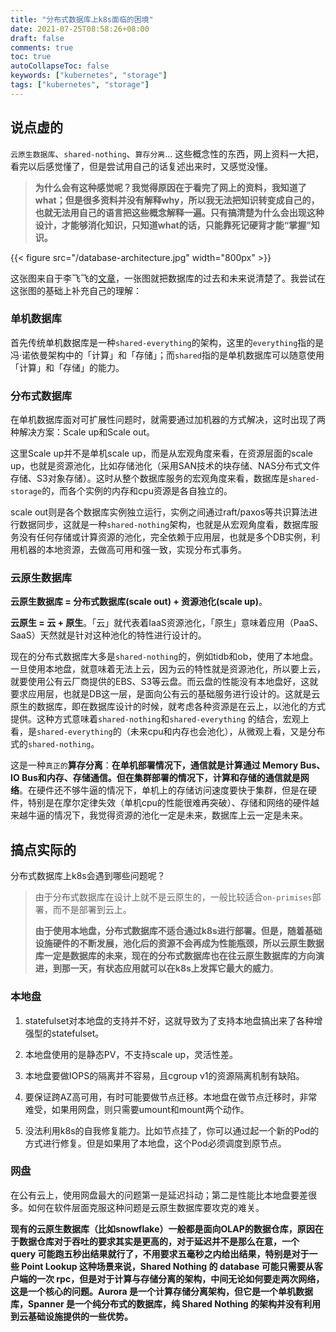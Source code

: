 ```yaml
---
title: "分布式数据库上k8s面临的困境"
date: 2021-07-25T08:58:26+08:00
draft: false
comments: true
toc: true
autoCollapseToc: false
keywords: ["kubernetes", "storage"]
tags: ["kubernetes", "storage"]
---
```


## 说点虚的

`云原生数据库`、`shared-nothing`、`算存分离`... 这些概念性的东西，网上资料一大把，看完以后感觉懂了，但是尝试用自己的话复述出来时，又感觉没懂。

> **为什么会有这种感觉呢？我觉得原因在于看完了网上的资料，我知道了what；但是很多资料并没有解释why，所以我无法把知识转变成自己的，也就无法用自己的语言把这些概念解释一遍。只有搞清楚为什么会出现这种设计，才能够消化知识，只知道what的话，只能靠死记硬背才能“掌握”知识。**

{{< figure src="/database-architecture.jpg" width="800px" >}}

这张图来自于李飞飞的[文章](https://mp.weixin.qq.com/s/rOL1drNzhWW1HBkgTz2wHQ)，一张图就把数据库的过去和未来说清楚了。我尝试在这张图的基础上补充自己的理解：

### 单机数据库

首先传统单机数据库是一种`shared-everything`的架构，这里的`everything`指的是冯·诺依曼架构中的「计算」和「存储」；而`shared`指的是单机数据库可以随意使用「计算」和「存储」的能力。

### 分布式数据库

在单机数据库面对可扩展性问题时，就需要通过加机器的方式解决，这时出现了两种解决方案：Scale up和Scale out。

这里Scale up并不是单机scale up，而是从宏观角度来看，在资源层面的scale up，也就是资源池化，比如存储池化（采用SAN技术的块存储、NAS分布式文件存储、S3对象存储）。这时从整个数据库服务的宏观角度来看，数据库是`shared-storage`的，而各个实例的内存和cpu资源是各自独立的。

scale out则是各个数据库实例独立运行，实例之间通过raft/paxos等共识算法进行数据同步，这就是一种`shared-nothing`架构，也就是从宏观角度看，数据库服务没有任何存储或计算资源的池化，完全依赖于应用层，也就是多个DB实例，利用机器的本地资源，去做高可用和强一致，实现分布式事务。

### 云原生数据库

**云原生数据库 = 分布式数据库(scale out) + 资源池化(scale up)**。

**云原生 = 云 + 原生**。「云」就代表着IaaS资源池化，「原生」意味着应用（PaaS、SaaS）天然就是针对这种池化的特性进行设计的。

现在的分布式数据库大多是`shared-nothing`的，例如tidb和ob，使用了本地盘。一旦使用本地盘，就意味着无法上云，因为云的特性就是资源池化，所以要上云，就要使用公有云厂商提供的EBS、S3等云盘。而云盘的性能没有本地盘好，这就要求应用层，也就是DB这一层，是面向公有云的基础服务进行设计的。这就是云原生的数据库，即在数据库设计的时候，就考虑各种资源是在云上，以池化的方式提供。这种方式意味着`shared-nothing`和`shared-everything`
的结合，宏观上看，是`shared-everything`的（未来cpu和内存也会池化），从微观上看，又是分布式的`shared-nothing`。

这是一种`真正的`**算存分离**：**在单机部署情况下，通信就是计算通过 Memory Bus、IO Bus和内存、存储通信。但在集群部署的情况下，计算和存储的通信就是网络**。在硬件还不够牛逼的情况下，单机上的存储访问速度要快于集群，但是在硬件，特别是在摩尔定律失效（单机cpu的性能很难再突破）、存储和网络的硬件越来越牛逼的情况下，我觉得资源的池化一定是未来，数据库上云一定是未来。

## 搞点实际的

分布式数据库上k8s会遇到哪些问题呢？

> 由于分布式数据库在设计上就不是云原生的，一般比较适合`on-primises`部署，而不是部署到云上。
>
> **由于使用本地盘，分布式数据库不适合通过k8s进行部署。但是，随着基础设施硬件的不断发展，池化后的资源不会再成为性能瓶颈，所以云原生数据库一定是数据库的未来，现在的分布式数据库也在往云原生数据库的方向演进，到那一天，有状态应用就可以在k8s上发挥它最大的威力**。

### 本地盘

1. statefulset对本地盘的支持并不好，这就导致为了支持本地盘搞出来了各种增强型的statefulset。

2. 本地盘使用的是静态PV，不支持scale up，灵活性差。

3. 本地盘要做IOPS的隔离并不容易，且cgroup v1的资源隔离机制有缺陷。

4. 要保证跨AZ高可用，有时可能要做节点迁移。本地盘在做节点迁移时，非常难受，如果用网盘，则只需要umount和mount两个动作。

5. 没法利用k8s的自我修复能力。比如节点挂了，你可以通过起一个新的Pod的方式进行修复。但是如果用了本地盘，这个Pod必须调度到原节点。

### 网盘

在公有云上，使用网盘最大的问题第一是延迟抖动；第二是性能比本地盘要差很多。如何在软件层面克服这种问题是云原生数据库要攻克的难关。

**现有的云原生数据库（比如snowflake）一般都是面向OLAP的数据仓库，原因在于数据仓库对于吞吐的要求其实是更高的，对于延迟并不是那么在意，一个 query 可能跑五秒出结果就行了，不用要求五毫秒之内给出结果，特别是对于一些 Point Lookup 这种场景来说，Shared Nothing 的 database 可能只需要从客户端的一次 rpc，但是对于计算与存储分离的架构，中间无论如何要走两次网络，这是一个核心的问题。Aurora 是一个计算存储分离架构，但它是一个单机数据库，Spanner 是一个纯分布式的数据库，纯 Shared Nothing 的架构并没有利用到云基础设施提供的一些优势。**
